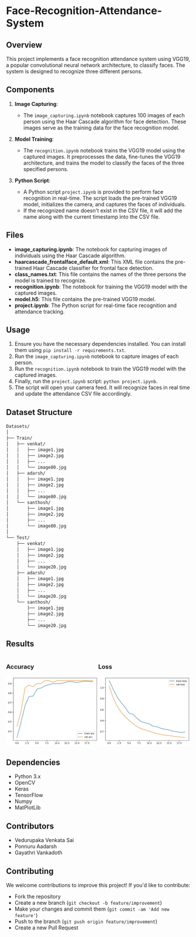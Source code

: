 # Face-Recognition-Attendance-System

## Overview
This project implements a face recognition attendance system using VGG19, a popular convolutional neural network architecture, to classify faces. The system is designed to recognize three different persons.

## Components
1. **Image Capturing**:
   - The `image_capturing.ipynb` notebook captures 100 images of each person using the Haar Cascade algorithm for face detection. These images serve as the training data for the face recognition model.

2. **Model Training**: 
   - The `recognition.ipynb` notebook trains the VGG19 model using the captured images. It preprocesses the data, fine-tunes the VGG19 architecture, and trains the model to classify the faces of the three specified persons.

3. **Python Script**:
   - A Python script `project.ipynb` is provided to perform face recognition in real-time. The script loads the pre-trained VGG19 model, initializes the camera, and captures the faces of individuals.
   - If the recognized name doesn't exist in the CSV file, it will add the name along with the current timestamp into the CSV file.

## Files
- **image_capturing.ipynb**: The notebook for capturing images of individuals using the Haar Cascade algorithm.
- **haarcascade_frontalface_default.xml**: This XML file contains the pre-trained Haar Cascade classifier for frontal face detection.
- **class_names.txt**: This file contains the names of the three persons the model is trained to recognize.
- **recognition.ipynb**: The notebook for training the VGG19 model with the captured images.
- **model.h5**: This file contains the pre-trained VGG19 model.
- **project.ipynb**: The Python script for real-time face recognition and attendance tracking.

## Usage
1. Ensure you have the necessary dependencies installed. You can install them using `pip install -r requirements.txt`.
2. Run the `image_capturing.ipynb` notebook to capture images of each person.
3. Run the `recognition.ipynb` notebook to train the VGG19 model with the captured images.
4. Finally, run the `project.ipynb` script: `python project.ipynb`.
5. The script will open your camera feed. It will recognize faces in real time and update the attendance CSV file accordingly.

## Dataset Structure
```
Datasets/
│
├── Train/
│   ├── venkat/
│   │   ├── image1.jpg
│   │   ├── image2.jpg
│   │   ├── ...
│   │   └── image80.jpg
│   ├── adarsh/
│   │   ├── image1.jpg
│   │   ├── image2.jpg
│   │   ├── ...
│   │   └── image80.jpg
│   └── santhosh/
│       ├── image1.jpg
│       ├── image2.jpg
│       ├── ...
│       └── image80.jpg
│
└── Test/
    ├── venkat/
    │   ├── image1.jpg
    │   ├── image2.jpg
    │   ├── ...
    │   └── image20.jpg
    ├── adarsh/
    │   ├── image1.jpg
    │   ├── image2.jpg
    │   ├── ...
    │   └── image20.jpg
    └── santhosh/
        ├── image1.jpg
        ├── image2.jpg
        ├── ...
        └── image20.jpg
```

## Results

<div style="display:flex; flex-direction:row;">
    <div>
        <h3>Accuracy</h3>
        <img src="https://github.com/venkatasai24/Face-Recognition-Attendance-System/blob/main/Accuracy%20Graph.jpeg" alt="Accuracy" width="400"/>
    </div>
    <div>
        <h3>Loss</h3>
        <img src="https://github.com/venkatasai24/Face-Recognition-Attendance-System/blob/main/Loss%20Graph.jpeg" alt="Loss" width="400"/>
    </div>
</div>

## Dependencies
- Python 3.x
- OpenCV
- Keras
- TensorFlow
- Numpy
- MatPlotLib
  
## Contributors
- Vedurupaka Venkata Sai
- Ponnuru Aadarsh
- Gayathri Vankadoth

## Contributing
We welcome contributions to improve this project! If you'd like to contribute:
- Fork the repository
- Create a new branch (`git checkout -b feature/improvement`)
- Make your changes and commit them (`git commit -am 'Add new feature'`)
- Push to the branch (`git push origin feature/improvement`)
- Create a new Pull Request

